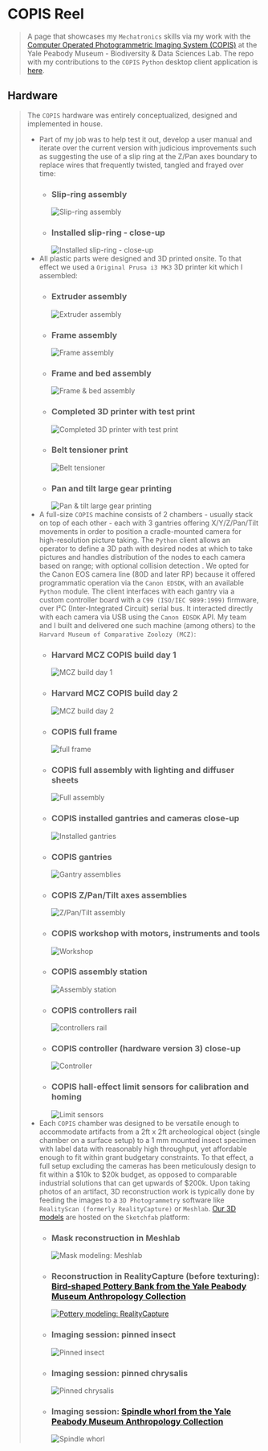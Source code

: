 # COPIS Reel
> A page that showcases my `Mechatronics` skills via my work with the [Computer Operated Photogrammetric Imaging System (COPIS)](http://copis3d.org/) at the Yale Peabody Museum - Biodiversity &amp; Data Sciences Lab.
The repo with my contributions to the `COPIS` `Python` desktop client application is [here](https://github.com/YPM-Informatics/COPISClient/commits/main/?author=djihbril).

## Hardware
> The `COPIS` hardware was entirely conceptualized, designed and implemented in house. 
> *  Part of my job was to help test it out, develop a user manual and iterate over the current version with judicious improvements such as suggesting the use of a slip ring at the Z/Pan axes boundary to replace wires that frequently twisted, tangled and frayed over time:
>    * ### Slip-ring assembly
>      ![Slip-ring assembly](assets/slipring_assembly.jpg)
>    * ### Installed slip-ring - close-up
>      ![Installed slip-ring - close-up](assets/installed_slipring.jpg)
> * All plastic parts were designed and 3D printed onsite. To that effect we used a `Original Prusa i3 MK3` 3D printer kit which I assembled:
>    * ### Extruder assembly
>      ![Extruder assembly](assets/extruder.jpg)
>    * ### Frame assembly
>      ![Frame assembly](assets/frame.jpg)
>    * ### Frame and bed assembly
>      ![Frame & bed assembly](assets/frame_&_bed.jpg)
>    * ### Completed 3D printer with test print
>      ![Completed 3D printer with test print](assets/assemby_&_test.jpg)
>    * ### Belt tensioner print
>      ![Belt tensioner](assets/belt_tensioner_print.jpg)
>    * ### Pan and tilt large gear printing
>      ![Pan & tilt large gear printing](assets/pan&tilt_large_gear.jpg)
> *  A full-size `COPIS` machine consists of 2 chambers - usually stack on top of each other - each with 3 gantries offering X/Y/Z/Pan/Tilt movements in order to position a cradle-mounted camera for high-resolution picture taking. The `Python` client allows an operator to define a 3D path with desired nodes at which to take pictures and handles distribution of the nodes to each camera based on range; with optional collision detection . We opted for the Canon EOS camera line (80D and later RP) because it offered programmatic operation via the `Canon EDSDK`, with an available `Python` module. The client interfaces with each gantry via a custom controller board with a `C99 (ISO/IEC 9899:1999)` firmware, over I²C (Inter-Integrated Circuit) serial bus. It interacted directly with each camera via USB using the `Canon EDSDK` API. My team and I built and delivered one such machine (among others) to the `Harvard Museum of Comparative Zoolozy (MCZ)`:
>    * ### Harvard MCZ COPIS build day 1
>      ![MCZ build day 1](assets/mcz_day_1.JPG)
>    * ### Harvard MCZ COPIS build day 2
>      ![MCZ build day 2](assets/mcz_day_2.JPG)
>    * ### COPIS full frame
>      ![full frame](assets/full_frame.jpg)
>    * ### COPIS full assembly with lighting and diffuser sheets
>      ![Full assembly](assets/full_assembly.jpg)
>    * ### COPIS installed gantries and cameras close-up
>      ![Installed gantries](assets/installed_gantries.jpg)
>    * ### COPIS gantries
>      ![Gantry assemblies](assets/gantry_assemblies.jpg)
>    * ### COPIS Z/Pan/Tilt axes assemblies
>      ![Z/Pan/Tilt assembly](assets/z_pan_tilt_assembly.jpg)
>    * ### COPIS workshop with motors, instruments and tools
>      ![Workshop](assets/workshop.jpg)
>    * ### COPIS assembly station
>      ![Assembly station](assets/assembly_station.jpg)
>    * ### COPIS controllers rail
>      ![controllers rail](assets/controllers_rail.jpg)
>    * ### COPIS controller (hardware version 3) close-up
>      ![Controller](assets/controller.jpg)
>    * ### COPIS hall-effect limit sensors for calibration and homing
>      ![Limit sensors](assets/limit_sensors.jpg)
> *  Each `COPIS` chamber was designed to be versatile enough to accommodate artifacts from a 2ft x 2ft archeological object (single chamber on a surface setup) to a 1 mm mounted insect specimen with label data with reasonably high throughput, yet affordable enough to fit within grant budgetary constraints. To that effect, a full setup excluding the cameras has been meticulously design to fit within a $10k to $20k budget, as opposed to comparable industrial solutions that can get upwards of $200k. 
Upon taking photos of an artifact, 3D reconstruction work is typically done by feeding the images to a `3D Photogrammetry` software like `RealityScan (formerly RealityCapture)` or `Meshlab`. [Our 3D models](https://sketchfab.com/yalepeabodymuseum) are hosted on the `Sketchfab` platform:
>    * ### Mask reconstruction in Meshlab
>      ![Mask modeling: Meshlab](assets/Mashlab_mask.jpg)
>    * ### Reconstruction in RealityCapture (before texturing): [Bird-shaped Pottery Bank from the Yale Peabody Museum Anthropology Collection](https://sketchfab.com/3d-models/ypm-ant231383-a45e8e277b8040359a79e4e282b4ec69)
>      [![Pottery modeling: RealityCapture](assets/rc_pottery_thumb.jpg)](https://1drv.ms/v/c/9ec5712f3da0d66d/EQTHetmItxpPpV7NaNEl6WMBIW8pP-V4HuknSOIxR9T65g?e=AmSRxP)
>    * ### Imaging session: pinned insect
>      ![Pinned insect](assets/pinned_insect.jpg)
>    * ### Imaging session: pinned chrysalis
>      ![Pinned chrysalis](assets/pinned_chrysalis.jpg)
>    * ### Imaging session: [Spindle whorl from the Yale Peabody Museum Anthropology Collection](https://sketchfab.com/3d-models/ypm-ant131826-c26b0a4ce0564970b709c90840ad97d7)
>      ![Spindle whorl](assets/Spindle_whorl.jpg)